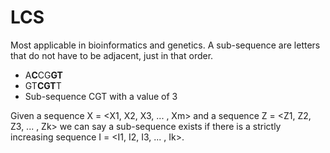 # LCS
Most applicable in bioinformatics and genetics. A sub-sequence are letters that do not have to be adjacent, just in that order.
- A**C**CG**GT**
- GT**CGT**T
- Sub-sequence CGT with a value of 3

Given a sequence X = <X1, X2, X3, ... , Xm> and a sequence Z = <Z1, Z2, Z3, ... , Zk> we can say a sub-sequence exists if there is a strictly increasing sequence I = <I1, I2, I3, ... , Ik>.
